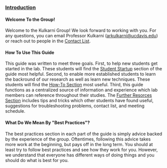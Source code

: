### [Introduction](#introduction)

#### Welcome To the Group!

Welcome to the Kulkarni Group! We look forward to working with you. For any questions, you can email Professor Kulkarni (arkulkarni@ucdavis.edu) or reach out to people in the [Contact List](Contact_List.md).

#### How To Use This Guide

This guide was written to meet three goals. First, to help new students get started in the lab. These students will find the [Student Startup](README.md#student-startup) section of the guide most helpful. Second, to enable more established students to learn the backround of our research as well as learn new techniques. These students will find the [How-To Section](README.md#how-to) most useful. Third, this guide functions as a centralized source of information and experience which lab members can reference throughout their studies. The [Further Resorces Section](README.md#further-resources) includes tips and tricks which other students have found useful, suggestions for troubleshooting problems, contact list, and meeting schedule.

#### What Do We Mean By "Best Practices"?

The best practices section in each part of the guide is simply advice backed by the experience of the group. Oftentimes, following this advice takes more work at the beginning, but pays off in the long term. You should at least try to follow best practices and see how they work for you. However, we understand that everyone has different ways of doing things and you should do what is best for you. 
